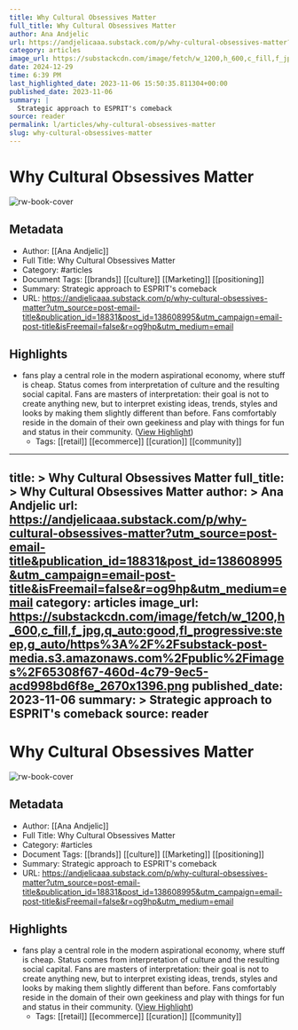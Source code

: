 ```yaml
---
title: Why Cultural Obsessives Matter
full_title: Why Cultural Obsessives Matter
author: Ana Andjelic
url: https://andjelicaaa.substack.com/p/why-cultural-obsessives-matter?utm_source=post-email-title&publication_id=18831&post_id=138608995&utm_campaign=email-post-title&isFreemail=false&r=og9hp&utm_medium=email
category: articles
image_url: https://substackcdn.com/image/fetch/w_1200,h_600,c_fill,f_jpg,q_auto:good,fl_progressive:steep,g_auto/https%3A%2F%2Fsubstack-post-media.s3.amazonaws.com%2Fpublic%2Fimages%2F65308f67-460d-4c79-9ec5-acd998bd6f8e_2670x1396.png
date: 2024-12-29
time: 6:39 PM
last_highlighted_date: 2023-11-06 15:50:35.811304+00:00
published_date: 2023-11-06
summary: |
  Strategic approach to ESPRIT's comeback
source: reader
permalink: l/articles/why-cultural-obsessives-matter
slug: why-cultural-obsessives-matter
---
```

# Why Cultural Obsessives Matter

![rw-book-cover](https://substackcdn.com/image/fetch/w_1200,h_600,c_fill,f_jpg,q_auto:good,fl_progressive:steep,g_auto/https%3A%2F%2Fsubstack-post-media.s3.amazonaws.com%2Fpublic%2Fimages%2F65308f67-460d-4c79-9ec5-acd998bd6f8e_2670x1396.png)

## Metadata
- Author: [[Ana Andjelic]]
- Full Title: Why Cultural Obsessives Matter
- Category: #articles
- Document Tags: [[brands]] [[culture]] [[Marketing]] [[positioning]] 
- Summary: Strategic approach to ESPRIT's comeback
- URL: https://andjelicaaa.substack.com/p/why-cultural-obsessives-matter?utm_source=post-email-title&publication_id=18831&post_id=138608995&utm_campaign=email-post-title&isFreemail=false&r=og9hp&utm_medium=email

## Highlights
- fans play a central role in the modern aspirational economy, where stuff is cheap. Status comes from interpretation of culture and the resulting social capital. Fans are masters of interpretation: their goal is not to create anything new, but to interpret existing ideas, trends, styles and looks by making them slightly different than before. Fans comfortably reside in the domain of their own geekiness and play with things for fun and status in their community. ([View Highlight](https://read.readwise.io/read/01hejn87ekm7bk3b7v72atswz9))
    - Tags: [[retail]] [[ecommerce]] [[curation]] [[community]] 


---
title: >
  Why Cultural Obsessives Matter
full_title: >
  Why Cultural Obsessives Matter
author: >
  Ana Andjelic
url: https://andjelicaaa.substack.com/p/why-cultural-obsessives-matter?utm_source=post-email-title&publication_id=18831&post_id=138608995&utm_campaign=email-post-title&isFreemail=false&r=og9hp&utm_medium=email
category: articles
image_url: https://substackcdn.com/image/fetch/w_1200,h_600,c_fill,f_jpg,q_auto:good,fl_progressive:steep,g_auto/https%3A%2F%2Fsubstack-post-media.s3.amazonaws.com%2Fpublic%2Fimages%2F65308f67-460d-4c79-9ec5-acd998bd6f8e_2670x1396.png
published_date: 2023-11-06
summary: >
  Strategic approach to ESPRIT's comeback
source: reader
---
# Why Cultural Obsessives Matter

![rw-book-cover](https://substackcdn.com/image/fetch/w_1200,h_600,c_fill,f_jpg,q_auto:good,fl_progressive:steep,g_auto/https%3A%2F%2Fsubstack-post-media.s3.amazonaws.com%2Fpublic%2Fimages%2F65308f67-460d-4c79-9ec5-acd998bd6f8e_2670x1396.png)

## Metadata
- Author: [[Ana Andjelic]]
- Full Title: Why Cultural Obsessives Matter
- Category: #articles
- Document Tags: [[brands]] [[culture]] [[Marketing]] [[positioning]] 
- Summary: Strategic approach to ESPRIT's comeback
- URL: https://andjelicaaa.substack.com/p/why-cultural-obsessives-matter?utm_source=post-email-title&publication_id=18831&post_id=138608995&utm_campaign=email-post-title&isFreemail=false&r=og9hp&utm_medium=email

## Highlights
- fans play a central role in the modern aspirational economy, where stuff is cheap. Status comes from interpretation of culture and the resulting social capital. Fans are masters of interpretation: their goal is not to create anything new, but to interpret existing ideas, trends, styles and looks by making them slightly different than before. Fans comfortably reside in the domain of their own geekiness and play with things for fun and status in their community. ([View Highlight](https://read.readwise.io/read/01hejn87ekm7bk3b7v72atswz9))
    - Tags: [[retail]] [[ecommerce]] [[curation]] [[community]] 


